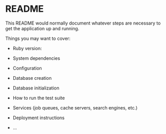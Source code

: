 # README

This README would normally document whatever steps are necessary to get the
application up and running.

Things you may want to cover:

* Ruby version: 

* System dependencies

* Configuration

* Database creation

* Database initialization

* How to run the test suite

* Services (job queues, cache servers, search engines, etc.)

* Deployment instructions

* ...
